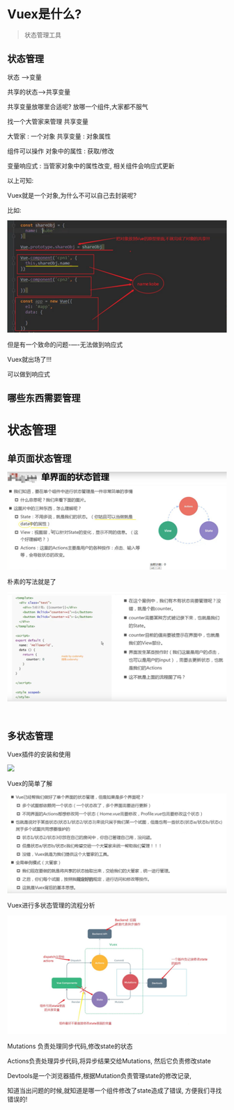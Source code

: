 # Vuex是什么?

> 状态管理工具



## 状态管理

状态 -->变量

共享的状态-->共享变量

共享变量放哪里合适呢?    放哪一个组件,大家都不服气

找一个大管家来管理 共享变量   

大管家 : 一个对象    共享变量 :  对象属性

组件可以操作  对象中的属性 :  获取/修改

变量响应式 : 当管家对象中的属性改变, 相关组件会响应式更新



以上可知:

Vuex就是一个对象,为什么不可以自己去封装呢?

比如:

![](assets\Vuex-1.jpg)

但是有一个致命的问题-—-无法做到响应式



Vuex就出场了!!!

可以做到响应式



## 哪些东西需要管理



# 状态管理

## 单页面状态管理

![](assets\Vuex-2.jpg)

朴素的写法就是了

![](assets\Vuex-3.jpg)

​	



## 多状态管理

Vuex插件的安装和使用

![](C:\Users\lenovo\Documents\一“桶”前端\myNote\vue\assets\Vuex-5.jpg)

Vuex的简单了解

![](assets\Vuex-4.jpg)



Vuex进行多状态管理的流程分析

![](assets\Vuex-6.jpg)

Mutations 负责处理同步代码,修改state的状态

Actions负责处理异步代码,将异步结果交给Mutations, 然后它负责修改state

Devtools是一个浏览器插件,根据Mutation负责管理state的修改记录,

知道当出问题的时候,就知道是哪一个组件修改了state造成了错误, 方便我们寻找错误的!

